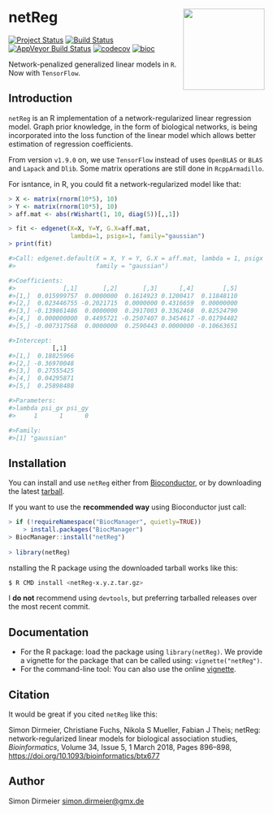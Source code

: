 
# netReg <img src="https://rawgit.com/dirmeier/netReg/master/inst/sticker/sticker.png" align="right" width="160px"/>

[![Project Status](http://www.repostatus.org/badges/latest/active.svg)](http://www.repostatus.org/#active)
[![Build Status](https://travis-ci.org/dirmeier/netReg.svg?branch=master)](https://travis-ci.org/dirmeier/netReg)
[![AppVeyor Build Status](https://ci.appveyor.com/api/projects/status/github/dirmeier/netReg?branch=master&svg=true)](https://ci.appveyor.com/project/dirmeier/netReg)
[![codecov](https://codecov.io/gh/dirmeier/netReg/branch/master/graph/badge.svg)](https://codecov.io/gh/dirmeier/netReg)
[![bioc](https://bioconductor.org/shields/years-in-bioc/netReg.svg)](https://bioconductor.org/packages/release/bioc/html/netReg.html)

Network-penalized generalized linear models in `R`. Now with `TensorFlow`.

## Introduction

`netReg` is an R implementation of a network-regularized linear regression model.
Graph prior knowledge, in the form of biological networks, is being incorporated into the loss function of the linear model
which allows better estimation of regression coefficients. 

From version `v1.9.0` on, we use `TensorFlow` instead of uses `OpenBLAS` or `BLAS` and `Lapack` and `Dlib`.
Some matrix operations are still done in `RcppArmadillo`. 

For isntance, in R, you could fit a network-regularized model like that:

``` r
> X <- matrix(rnorm(10*5), 10)
> Y <- matrix(rnorm(10*5), 10)
> aff.mat <- abs(rWishart(1, 10, diag(5))[,,1])

> fit <- edgenet(X=X, Y=Y, G.X=aff.mat, 
                 lambda=1, psigx=1, family="gaussian")
> print(fit)

#>Call: edgenet.default(X = X, Y = Y, G.X = aff.mat, lambda = 1, psigx = 1, 
#>                      family = "gaussian")

#>Coefficients:
#>             [,1]       [,2]       [,3]      [,4]        [,5]
#>[1,]  0.015999757  0.0000000  0.1614923 0.1200417  0.11848110
#>[2,]  0.023446755 -0.2021715  0.0000000 0.4316659  0.00000000
#>[3,] -0.139861486  0.0000000  0.2917003 0.3362468  0.82524790
#>[4,]  0.000000000  0.4495721 -0.2507407 0.3454617 -0.01794482
#>[5,] -0.007317568  0.0000000  0.2590443 0.0000000 -0.10663651

#>Intercept:
            [,1]
#>[1,]  0.18825966
#>[2,] -0.36970048
#>[3,]  0.27555425
#>[4,]  0.04295871
#>[5,]  0.25898488

#>Parameters:
#>lambda psi_gx psi_gy 
#>     1      1      0 

#>Family:
#>[1] "gaussian"
```

## Installation

You can install and use `netReg` either from [Bioconductor](https://bioconductor.org/packages/release/bioc/html/netReg.html),
or by downloading the latest [tarball](https://github.com/dirmeier/netReg/releases).

If you want to use the **recommended way** using Bioconductor just call:

```r
> if (!requireNamespace("BiocManager", quietly=TRUE))
    > install.packages("BiocManager")
> BiocManager::install("netReg")
  
> library(netReg)
```
 
nstalling the R package using the downloaded tarball works like this:

```bash
$ R CMD install <netReg-x.y.z.tar.gz>
```

I **do not** recommend using `devtools`, but preferring tarballed releases over the most recent commit.

## Documentation

* For the R package: load the package using `library(netReg)`. We provide a vignette for the package that can be called using: `vignette("netReg")`. 
* For the command-line tool: You can also use the online [vignette](https://dirmeier.github.io/netReg/articles/netReg.html).

## Citation

It would be great if you cited `netReg` like this:

Simon Dirmeier, Christiane Fuchs, Nikola S Mueller, Fabian J Theis; 
netReg: network-regularized linear models for biological association studies, 
*Bioinformatics*, Volume 34, Issue 5, 1 March 2018, Pages 896–898, https://doi.org/10.1093/bioinformatics/btx677

## Author

Simon Dirmeier <a href="mailto:simon.dirmeier@gmx.de">simon.dirmeier@gmx.de</a>
